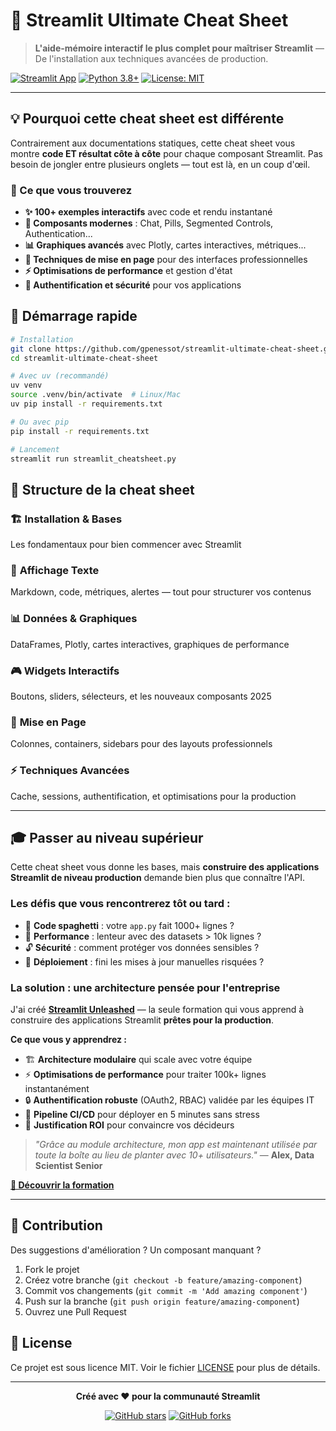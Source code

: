 # 🚀 Streamlit Ultimate Cheat Sheet

> **L'aide-mémoire interactif le plus complet pour maîtriser Streamlit** — De l'installation aux techniques avancées de production.

[![Streamlit App](https://static.streamlit.io/badges/streamlit_badge_black_white.svg)](https://your-app-url.streamlit.app)
[![Python 3.8+](https://img.shields.io/badge/python-3.8+-blue.svg)](https://www.python.org/downloads/)
[![License: MIT](https://img.shields.io/badge/License-MIT-yellow.svg)](https://opensource.org/licenses/MIT)

---

## 💡 Pourquoi cette cheat sheet est différente

Contrairement aux documentations statiques, cette cheat sheet vous montre **code ET résultat côte à côte** pour chaque composant Streamlit. Pas besoin de jongler entre plusieurs onglets — tout est là, en un coup d'œil.

### 🎯 Ce que vous trouverez

- **✨ 100+ exemples interactifs** avec code et rendu instantané
- **🎨 Composants modernes** : Chat, Pills, Segmented Controls, Authentication...
- **📊 Graphiques avancés** avec Plotly, cartes interactives, métriques...
- **🔧 Techniques de mise en page** pour des interfaces professionnelles
- **⚡ Optimisations de performance** et gestion d'état
- **🔐 Authentification et sécurité** pour vos applications

## 🚀 Démarrage rapide

```bash
# Installation
git clone https://github.com/gpenessot/streamlit-ultimate-cheat-sheet.git
cd streamlit-ultimate-cheat-sheet

# Avec uv (recommandé)
uv venv
source .venv/bin/activate  # Linux/Mac
uv pip install -r requirements.txt

# Ou avec pip
pip install -r requirements.txt

# Lancement
streamlit run streamlit_cheatsheet.py
```

## 📖 Structure de la cheat sheet

### 🏗️ **Installation & Bases**
Les fondamentaux pour bien commencer avec Streamlit

### 📝 **Affichage Texte**
Markdown, code, métriques, alertes — tout pour structurer vos contenus

### 📊 **Données & Graphiques**
DataFrames, Plotly, cartes interactives, graphiques de performance

### 🎮 **Widgets Interactifs**
Boutons, sliders, sélecteurs, et les nouveaux composants 2025

### 🎨 **Mise en Page**
Colonnes, containers, sidebars pour des layouts professionnels

### ⚡ **Techniques Avancées**
Cache, sessions, authentification, et optimisations pour la production

---

## 🎓 Passer au niveau supérieur

Cette cheat sheet vous donne les bases, mais **construire des applications Streamlit de niveau production** demande bien plus que connaître l'API.

### Les défis que vous rencontrerez tôt ou tard :
- 🍝 **Code spaghetti** : votre `app.py` fait 1000+ lignes ?
- 🐌 **Performance** : lenteur avec des datasets > 10k lignes ?
- 🔓 **Sécurité** : comment protéger vos données sensibles ?
- 🚀 **Déploiement** : fini les mises à jour manuelles risquées ?

### La solution : une architecture pensée pour l'entreprise

J'ai créé **[Streamlit Unleashed](https://www.mes-formations-data.fr/formation/streamlit-unleashed)** — la seule formation qui vous apprend à construire des applications Streamlit **prêtes pour la production**.

**Ce que vous y apprendrez :**
- 🏗️ **Architecture modulaire** qui scale avec votre équipe
- ⚡ **Optimisations de performance** pour traiter 100k+ lignes instantanément
- 🔒 **Authentification robuste** (OAuth2, RBAC) validée par les équipes IT
- 🔄 **Pipeline CI/CD** pour déployer en 5 minutes sans stress
- 💼 **Justification ROI** pour convaincre vos décideurs

> *"Grâce au module architecture, mon app est maintenant utilisée par toute la boîte au lieu de planter avec 10+ utilisateurs."* — **Alex, Data Scientist Senior**

**[🚀 Découvrir la formation](https://www.mes-formations-data.fr/formation/streamlit-unleashed)**

---

## 🤝 Contribution

Des suggestions d'amélioration ? Un composant manquant ?

1. Fork le projet
2. Créez votre branche (`git checkout -b feature/amazing-component`)
3. Commit vos changements (`git commit -m 'Add amazing component'`)
4. Push sur la branche (`git push origin feature/amazing-component`)
5. Ouvrez une Pull Request

## 📄 License

Ce projet est sous licence MIT. Voir le fichier [LICENSE](LICENSE) pour plus de détails.

---

<div align="center">

**Créé avec ❤️ pour la communauté Streamlit**

[![GitHub stars](https://img.shields.io/github/stars/gpenessot/streamlit-ultimate-cheat-sheet?style=social)](https://github.com/gpenessot/streamlit-ultimate-cheat-sheet/stargazers)
[![GitHub forks](https://img.shields.io/github/forks/gpenessot/streamlit-ultimate-cheat-sheet?style=social)](https://github.com/gpenessot/streamlit-ultimate-cheat-sheet/network/members)

</div>